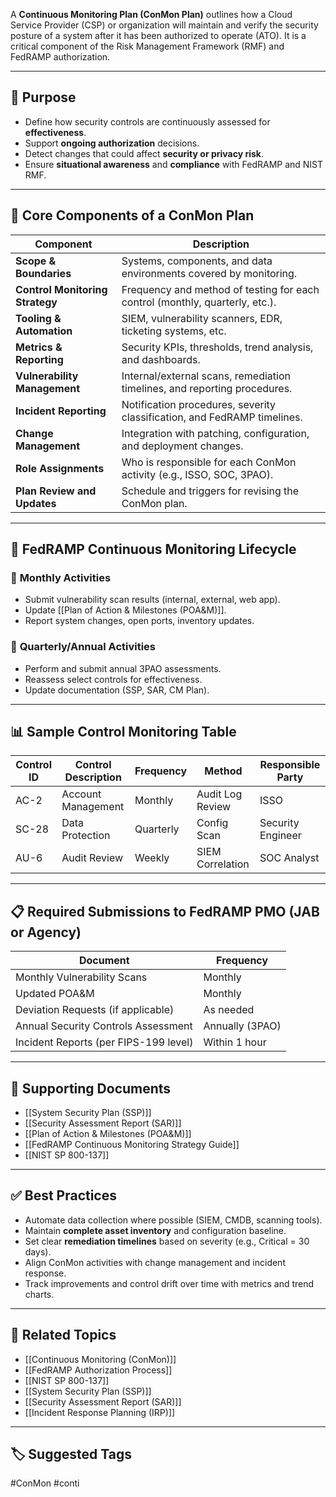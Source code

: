 A **Continuous Monitoring Plan (ConMon Plan)** outlines how a Cloud Service Provider (CSP) or organization will maintain and verify the security posture of a system after it has been authorized to operate (ATO). It is a critical component of the Risk Management Framework (RMF) and FedRAMP authorization.

---

## 🎯 Purpose

- Define how security controls are continuously assessed for **effectiveness**.
- Support **ongoing authorization** decisions.
- Detect changes that could affect **security or privacy risk**.
- Ensure **situational awareness** and **compliance** with FedRAMP and NIST RMF.

---

## 🧱 Core Components of a ConMon Plan

| Component                     | Description                                                                 |
|------------------------------|-----------------------------------------------------------------------------|
| **Scope & Boundaries**        | Systems, components, and data environments covered by monitoring.          |
| **Control Monitoring Strategy** | Frequency and method of testing for each control (monthly, quarterly, etc.). |
| **Tooling & Automation**      | SIEM, vulnerability scanners, EDR, ticketing systems, etc.                 |
| **Metrics & Reporting**       | Security KPIs, thresholds, trend analysis, and dashboards.                 |
| **Vulnerability Management**  | Internal/external scans, remediation timelines, and reporting procedures.  |
| **Incident Reporting**        | Notification procedures, severity classification, and FedRAMP timelines.  |
| **Change Management**         | Integration with patching, configuration, and deployment changes.          |
| **Role Assignments**          | Who is responsible for each ConMon activity (e.g., ISSO, SOC, 3PAO).       |
| **Plan Review and Updates**   | Schedule and triggers for revising the ConMon plan.                        |

---

## 🔁 FedRAMP Continuous Monitoring Lifecycle

### 🔹 **Monthly Activities**
- Submit vulnerability scan results (internal, external, web app).
- Update [[Plan of Action & Milestones (POA&M)]].
- Report system changes, open ports, inventory updates.

### 🔸 **Quarterly/Annual Activities**
- Perform and submit annual 3PAO assessments.
- Reassess select controls for effectiveness.
- Update documentation (SSP, SAR, CM Plan).

---

## 📊 Sample Control Monitoring Table

| Control ID | Control Description      | Frequency | Method           | Responsible Party |
|------------|--------------------------|-----------|------------------|--------------------|
| AC-2       | Account Management        | Monthly   | Audit Log Review | ISSO               |
| SC-28      | Data Protection           | Quarterly | Config Scan      | Security Engineer  |
| AU-6       | Audit Review              | Weekly    | SIEM Correlation | SOC Analyst        |

---

## 📋 Required Submissions to FedRAMP PMO (JAB or Agency)

| Document                             | Frequency       |
|--------------------------------------|-----------------|
| Monthly Vulnerability Scans          | Monthly         |
| Updated POA&M                        | Monthly         |
| Deviation Requests (if applicable)   | As needed       |
| Annual Security Controls Assessment  | Annually (3PAO) |
| Incident Reports (per FIPS-199 level)| Within 1 hour   |

---

## 🔐 Supporting Documents

- [[System Security Plan (SSP)]]
- [[Security Assessment Report (SAR)]]
- [[Plan of Action & Milestones (POA&M)]]
- [[FedRAMP Continuous Monitoring Strategy Guide]]
- [[NIST SP 800-137]]

---

## ✅ Best Practices

- Automate data collection where possible (SIEM, CMDB, scanning tools).
- Maintain **complete asset inventory** and configuration baseline.
- Set clear **remediation timelines** based on severity (e.g., Critical = 30 days).
- Align ConMon activities with change management and incident response.
- Track improvements and control drift over time with metrics and trend charts.

---

## 🧩 Related Topics

- [[Continuous Monitoring (ConMon)]]
- [[FedRAMP Authorization Process]]
- [[NIST SP 800-137]]
- [[System Security Plan (SSP)]]
- [[Security Assessment Report (SAR)]]
- [[Incident Response Planning (IRP)]]

---

## 🏷 Suggested Tags

#ConMon #conti
